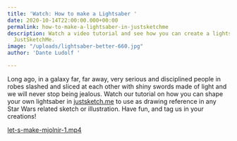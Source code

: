 ```yaml
---
title: 'Watch: How to make a Lightsaber '
date: 2020-10-14T22:00:00.000+00:00
permalink: how-to-make-a-lightsaber-in-justsketchme
description: Watch a video tutorial and see how you can create a lightsaber using
  JustSketchMe.
image: "/uploads/lightsaber-better-660.jpg"
author: 'Dante Ludolf '

---
```

Long ago, in a galaxy far, far away, very serious and disciplined people in robes slashed and sliced at each other with shiny swords made of light and we will never stop being jealous. Watch our tutorial on how you can shape your own lightsaber in [justsketch.me](justsketch.me "app") to use as drawing reference in any Star Wars related sketch or illustration. Have fun, and tag us in your creations!

[let-s-make-mjolnir-1.mp4](/uploads/let-s-make-mjolnir-1.mp4 "let-s-make-mjolnir-1.mp4")